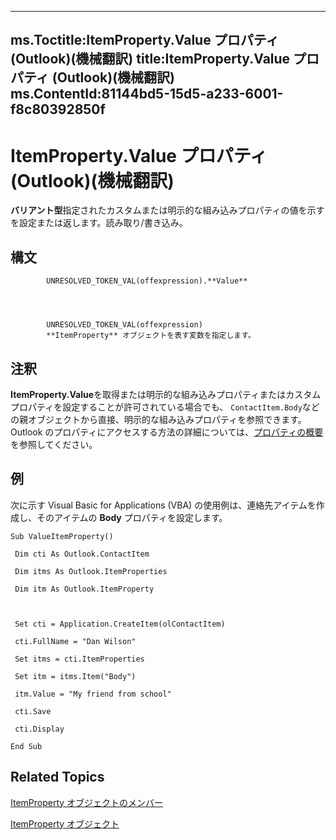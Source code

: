 

---
ms.Toctitle:ItemProperty.Value プロパティ (Outlook)(機械翻訳)
title:ItemProperty.Value プロパティ (Outlook)(機械翻訳)
ms.ContentId:81144bd5-15d5-a233-6001-f8c80392850f
---
# ItemProperty.Value プロパティ (Outlook)(機械翻訳)




**バリアント型**指定されたカスタムまたは明示的な組み込みプロパティの値を示すを設定または返します。読み取り/書き込み。

## 構文

            UNRESOLVED_TOKEN_VAL(offexpression).**Value**




            UNRESOLVED_TOKEN_VAL(offexpression)
            **ItemProperty** オブジェクトを表す変数を指定します。



## 注釈
**ItemProperty.Value**を取得または明示的な組み込みプロパティまたはカスタム プロパティを設定することが許可されている場合でも、 `ContactItem.Body`などの親オブジェクトから直接、明示的な組み込みプロパティを参照できます。Outlook のプロパティにアクセスする方法の詳細については、[プロパティの概要](242c9e89-a0c5-ff89-0d2a-410bd42a3461.md)を参照してください。



## 例
次に示す Visual Basic for Applications (VBA) の使用例は、連絡先アイテムを作成し、そのアイテムの **Body** プロパティを設定します。

```vba
Sub ValueItemProperty() 
 
 Dim cti As Outlook.ContactItem 
 
 Dim itms As Outlook.ItemProperties 
 
 Dim itm As Outlook.ItemProperty 
 
 
 
 Set cti = Application.CreateItem(olContactItem) 
 
 cti.FullName = "Dan Wilson" 
 
 Set itms = cti.ItemProperties 
 
 Set itm = itms.Item("Body") 
 
 itm.Value = "My friend from school" 
 
 cti.Save 
 
 cti.Display 
 
End Sub
```




## Related Topics

[ItemProperty オブジェクトのメンバー](0de85516-c8e3-b985-0b7f-3098a0da7f2c.md)

[ItemProperty オブジェクト](3570d1f9-40ed-0a99-f63c-141134418c3b.md)




